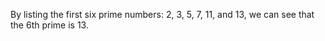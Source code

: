 By listing the first six prime numbers: 2, 3, 5, 7, 11, and 13, we can
see that the 6th prime is 13.
